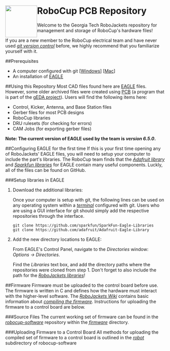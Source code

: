 <img src="https://dl.dropboxusercontent.com/s/ao3pe3n8npuxrfo/robobuzz-header.svg" height="100px" width="100px" style="float:left"/>RoboCup PCB Repository
===========
Welcome to the Georgia Tech RoboJackets repository for management and storage of RoboCup's hardware files!

If you are a new member to the RoboCup electrical team and have never used *[git version control](http://git-scm.com/)* before, we highly recommend that you familiarize yourself with it.

##Prerequisites
- A computer configured with git [[Windows](https://windows.github.com)] [[Mac](https://mac.github.com/)]
- An installation of [EAGLE](http://www.cadsoftusa.com/)

##Using this Repository
Most CAD files found here are [EAGLE](http://www.cadsoftusa.com/) files. However, some older archived files were created using [PCB](http://pcb.geda-project.org) (a program that is part of the [gEDA project](http://www.geda-project.org)). Users will find the following items here:
- Control, Kicker, Antenna, and Base Station files
- Gerber files for most PCB designs
- RoboCup libraries
- DRU rulesets (for checking for errors)
- CAM Jobs (for exporting gerber files)

**Note: The current version of EAGLE used by the team is *version 6.5.0*.**

##Configuring EAGLE for the first time
If this is your first time opening any of RoboJackets' EAGLE files, you will need to setup your computer to include the part's libraries. The RoboCup team finds that the
*[Adafruit library](https://github.com/adafruit/Adafruit-Eagle-Library)* 
and 
*[Sparkfun libraries](https://github.com/sparkfun/SparkFun-Eagle-Libraries)* for EAGLE contain many useful components. Luckly, all of the files can be found on GitHub.

###Setup libraries in EAGLE

1. Download the additional libraries:

	Once your computer is setup with git, the following lines can be used on any operating system within a *[terminal](http://en.wikipedia.org/wiki/Computer_terminal)* configured with git. Users who are using a GUI interface for git should simply add the respective repositories through the interface.
	
	```shell
	git clone https://github.com/sparkfun/SparkFun-Eagle-Libraries
	git clone https://github.com/adafruit/Adafruit-Eagle-Library
	``` 
2. Add the new directory locations to EAGLE:

	From EAGLE's Control Panel, navigate to the *Directories* window: *Options -> Directories*. 
    
    Find the *Libraries* text box, and add the directory paths where the repositories were cloned from step 1. Don't forget to also include the path for the *[RoboJackets libraries](https://github.com/jjones646/robocup-pcb/tree/master/parts-libraries)*!

##Firmware
Firmware must be uploaded to the control board before use. The firmware is written in C and defines how the hardware must interact with the higher-level software. The *[RoboJackets Wiki](http://wiki.robojackets.org)* contains basic information about *[compiling the firmware](http://wiki.robojackets.org/w/RoboCup_Compile_HOWTO)*. Instructions for uploading the firmware to a control board are below.

###Source Files
The current working set of firmware can be found in the *[robocup-software](https://github.com/RoboJackets/robocup-software)* repository within the *[firmware](https://github.com/RoboJackets/robocup-software/tree/master/firmware)* directory.

###Uploading Firmware to a Control Board
All methods for uploading the compiled set of firmware to a control board is outlined in the *[robot](https://github.com/RoboJackets/robocup-software/tree/master/firmware/robot#robot-firmware)* subdirectory of robocup-software



